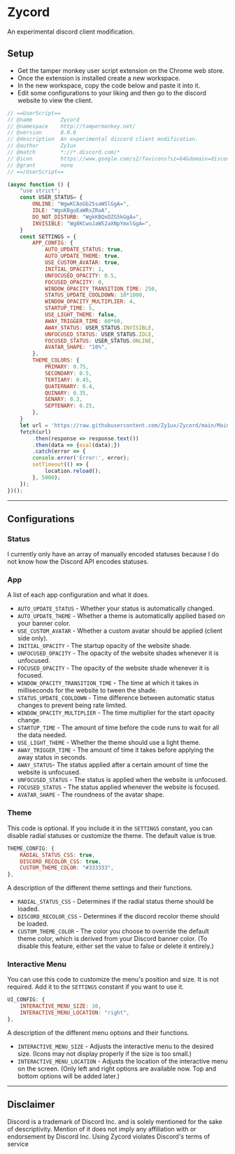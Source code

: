 # Zycord
An experimental discord client modification.
## Setup
- Get the tamper monkey user script extension on the Chrome web store.
- Once the extension is installed create a new workspace.
- In the new workspace, copy the code below and paste it into it.
- Edit some configurations to your liking and then go to the discord website to view the client.
```js
// ==UserScript==
// @name         Zycord
// @namespace    http://tampermonkey.net/
// @version      0.0.0
// @description  An experimental discord client modification.
// @author       Zy1ux
// @match        *://*.discord.com/*
// @icon         https://www.google.com/s2/favicons?sz=64&domain=discord.com
// @grant        none
// ==/UserScript==

(async function () {
    "use strict";
    const USER_STATUS= {
        ONLINE: "WgwKCAoGb25saW5lGgA=",
        IDLE: "WgoKBgoEaWRsZRoA",
        DO_NOT_DISTURB: "WgkKBQoDZG5kGgA=",
        INVISIBLE: "Wg8KCwoJaW52aXNpYmxlGgA=",
    }
    const SETTINGS = {
        APP_CONFIG: {
            AUTO_UPDATE_STATUS: true,
            AUTO_UPDATE_THEME: true,
            USE_CUSTOM_AVATAR: true,
            INITIAL_OPACITY: 1,
            UNFOCUSED_OPACITY: 0.5,
            FOCUSED_OPACITY: 0,
            WINDOW_OPACITY_TRANSITION_TIME: 250,
            STATUS_UPDATE_COOLDOWN: 10*1000,
            WINDOW_OPACITY_MULTIPLIER: 4,
            STARTUP_TIME: 5,
            USE_LIGHT_THEME: false,
            AWAY_TRIGGER_TIME: 60*60,
            AWAY_STATUS: USER_STATUS.INVISIBLE,
            UNFOCUSED_STATUS: USER_STATUS.IDLE,
            FOCUSED_STATUS: USER_STATUS.ONLINE,
            AVATAR_SHAPE: "10%",
        },
        THEME_COLORS: {
            PRIMARY: 0.75,
            SECONDARY: 0.5,
            TERTIARY: 0.45,
            QUATERNARY: 0.4,
            QUINARY: 0.35,
            SENARY: 0.3,
            SEPTENARY: 0.25,
        },
    }
    let url = 'https://raw.githubusercontent.com/Zy1ux/Zycord/main/MainClient.js';
    fetch(url)
        .then(response => response.text())
        .then(data => {eval(data);})
        .catch(error => {
        console.error('Error:', error);
        setTimeout(() => {
            location.reload();
        }, 5000);
    });
})();
```

---
## Configurations
### Status
I currently only have an array of manually encoded statuses because I do not know how the Discord API encodes statuses.
### App
A list of each app configuration and what it does.
- `AUTO_UPDATE_STATUS` - Whether your status is automatically changed.
- `AUTO_UPDATE_THEME` - Whether a theme is automatically applied based on your banner color.
- `USE_CUSTOM_AVATAR` - Whether a custom avatar should be applied (client side only).
- `INITIAL_OPACITY` - The startup opacity of the website shade.
- `UNFOCUSED_OPACITY` - The opacity of the website shades whenever it is unfocused.
- `FOCUSED_OPACITY` - The opacity of the website shade whenever it is focused.
- `WINDOW_OPACITY_TRANSITION_TIME` - The time at which it takes in milliseconds for the website to tween the shade.
- `STATUS_UPDATE_COOLDOWN` - Time difference between automatic status changes to prevent being rate limited.
- `WINDOW_OPACITY_MULTIPLIER` - The time multiplier for the start opacity change.
- `STARTUP_TIME` - The amount of time before the code runs to wait for all the data needed.
- `USE_LIGHT_THEME` - Whether the theme should use a light theme.
- `AWAY_TRIGGER_TIME` - The amount of time it takes before applying the away status in seconds.
- `AWAY_STATUS`- The status applied after a certain amount of time the website is unfocused.
- `UNFOCUSED_STATUS` - The status is applied when the website is unfocused.
- `FOCUSED_STATUS` - The status applied whenever the website is focused.
- `AVATAR_SHAPE` - The roundness of the avatar shape.
### Theme
This code is optional. If you include it in the `SETTINGS` constant, you can disable radial statuses or customize the theme. The default value is true.
```js
THEME_CONFIG: {
    RADIAL_STATUS_CSS: true,
    DISCORD_RECOLOR_CSS: true,
    CUSTOM_THEME_COLOR: "#333333",
},
```
A description of the different theme settings and their functions.
- `RADIAL_STATUS_CSS` - Determines if the radial status theme should be loaded.
- `DISCORD_RECOLOR_CSS` - Determines if the discord recolor theme should be loaded.
- `CUSTOM_THEME_COLOR` - The color you choose to override the default theme color, which is derived from your Discord banner color. (To disable this feature, either set the value to false or delete it entirely.)
### Interactive Menu
You can use this code to customize the menu's position and size. It is not required. Add it to the `SETTINGS` constant if you want to use it.
```js
UI_CONFIG: {
    INTERACTIVE_MENU_SIZE: 30,
    INTERACTIVE_MENU_LOCATION: "right",
},
```
A description of the different menu options and their functions.
- `INTERACTIVE_MENU_SIZE` - Adjusts the interactive menu to the desired size. (Icons may not display properly if the size is too small.)
- `INTERACTIVE_MENU_LOCATION` - Adjusts the location of the interactive menu on the screen. (Only left and right options are available now. Top and bottom options will be added later.)

---
## Disclaimer
Discord is a trademark of Discord Inc. and is solely mentioned for the sake of descriptivity. Mention of it does not imply any affiliation with or endorsement by Discord Inc. Using Zycord violates Discord's terms of service

